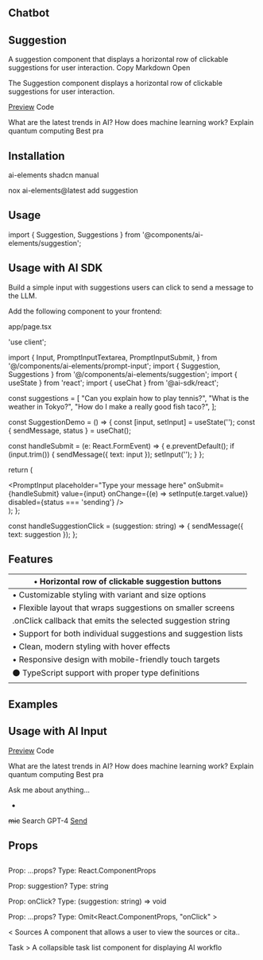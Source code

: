 ## Chatbot

## Suggestion

A suggestion component that displays a horizontal row of clickable suggestions for user interaction.
<icon-button><copy-icon></icon-button> Copy Markdown 
Open

The Suggestion component displays a horizontal row of clickable suggestions for user interaction.

<change><u>Preview</u></change>
Code

What are the latest trends in AI?
How does machine learning work?
Explain quantum computing
Best pra

## Installation

ai-elements shadcn manual

nox ai-elements@latest add suggestion

## Usage

import { Suggestion, Suggestions } from '@components/ai-elements/suggestion';

<Suggestions>
  <Suggestion suggestion="What are the latest trends in AI?" />
</Suggestions>

## Usage with Al SDK

Build a simple input with suggestions users can click to send a message to the LLM.

Add the following component to your frontend:

app/page.tsx

'use client';

import {
  Input,
  PromptInputTextarea,
  PromptInputSubmit,
} from '@/components/ai-elements/prompt-input';
import { Suggestion, Suggestions } from '@/components/ai-elements/suggestion';
import { useState } from 'react';
import { useChat } from '@ai-sdk/react';

const suggestions = [
  "Can you explain how to play tennis?",
  "What is the weather in Tokyo?",
  "How do I make a really good fish taco?",
];

const SuggestionDemo = () => {
  const [input, setInput] = useState('');
  const { sendMessage, status } = useChat();

  const handleSubmit = (e: React.FormEvent) => {
    e.preventDefault();
    if (input.trim()) {
      sendMessage({ text: input });
      setInput('');
    }
  };

  return (
    <div>
      <PromptInput
        placeholder="Type your message here"
        onSubmit={handleSubmit}
        value={input}
        onChange={(e) => setInput(e.target.value)}
        disabled={status === 'sending'}
      />
      <Suggestions
        suggestions={suggestions}
        onClick={handleSuggestionClick}
      />
    </div>
  );
};

const handleSuggestionClick = (suggestion: string) => {
  sendMessage({ text: suggestion });
};

## Features

| • Horizontal row of clickable suggestion buttons               |
|-|
| • Customizable styling with variant and size options           |
| • Flexible layout that wraps suggestions on smaller screens    |
| .onClick callback that emits the selected suggestion string    |
| • Support for both individual suggestions and suggestion lists |
| • Clean, modern styling with hover effects                     |
| • Responsive design with mobile-friendly touch targets         |
| ⚫ TypeScript support with proper type definitions             |

## Examples

## Usage with Al Input

<change><u>Preview</u></change> Code

What are the latest trends in AI?
How does machine learning work?
Explain quantum computing
Best pra

Ask me about anything...

+ 
<change><s>mic</s></change>
Search
GPT-4
<change><u>Send</u></change>

## Props

## <Suggestions />

Prop: ...props?
Type: React.ComponentProps<typeof ScrollArea>

<Suggestion />
Prop: suggestion?
Type: string

Prop: onClick?
Type: (suggestion: string) => void

Prop: ...props?
Type: Omit<React.ComponentProps<typeof Button>, "onClick" >

< Sources
A component that allows a user to view the sources or cita..

Task > A collapsible task list component for displaying AI workflo